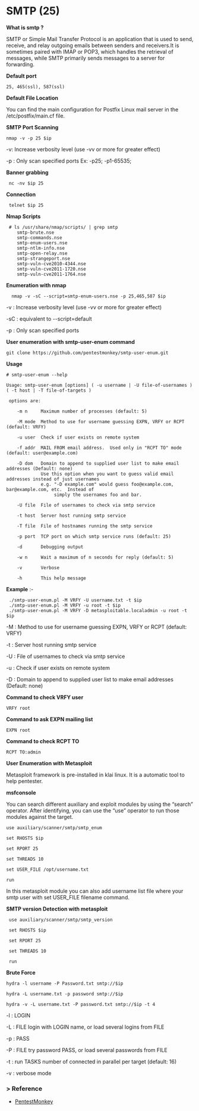 # SMTP (25)

**What is smtp ?**
		
SMTP or Simple Mail Transfer Protocol is an application that is used to send, receive, and relay outgoing emails between senders and receivers.It is sometimes paired with IMAP or POP3, which handles the retrieval of messages, while SMTP primarily sends messages to a server for forwarding.
	
**Default port**		
		
    25, 465(ssl), 587(ssl)
	
 **Default File Location**
		
You can find the main configuration for Postfix Linux mail server in the /etc/postfix/main.cf file.
		
**SMTP Port Scanning** 
		
    nmap -v -p 25 $ip
	  
-v: Increase verbosity level (use -vv or more for greater effect)

-p : Only scan specified ports Ex: -p25; -p1-65535;
		
**Banner grabbing**
		
     nc -nv $ip 25
	
**Connection**

     telnet $ip 25

**Nmap Scripts**

	 # ls /usr/share/nmap/scripts/ | grep smtp
	 	smtp-brute.nse
		smtp-commands.nse
		smtp-enum-users.nse
		smtp-ntlm-info.nse
		smtp-open-relay.nse
		smtp-strangeport.nse
		smtp-vuln-cve2010-4344.nse
		smtp-vuln-cve2011-1720.nse
		smtp-vuln-cve2011-1764.nse
		
**Enumeration with nmap**		
		
      nmap -v -sC --script=smtp-enum-users.nse -p 25,465,587 $ip
	
-v : Increase verbosity level (use -vv or more for greater effect)

-sC : equivalent to --script=default

-p : Only scan specified ports
	
**User enumeration with smtp-user-enum command**

	git clone https://github.com/pentestmonkey/smtp-user-enum.git
   
   **Usage**
   
  	# smtp-user-enum --help
	
	Usage: smtp-user-enum [options] ( -u username | -U file-of-usernames ) ( -t host | -T file-of-targets )

     options are:

        -m n     Maximum number of processes (default: 5)
	
        -M mode  Method to use for username guessing EXPN, VRFY or RCPT (default: VRFY)
	
        -u user  Check if user exists on remote system
	
        -f addr  MAIL FROM email address.  Used only in "RCPT TO" mode (default: user@example.com)
	
        -D dom   Domain to append to supplied user list to make email addresses (Default: none)
                 Use this option when you want to guess valid email addresses instead of just usernames
                 e.g. "-D example.com" would guess foo@example.com, bar@example.com, etc.  Instead of 
                      simply the usernames foo and bar.
		      
        -U file  File of usernames to check via smtp service
	
        -t host  Server host running smtp service
	
        -T file  File of hostnames running the smtp service
	
        -p port  TCP port on which smtp service runs (default: 25)
	
        -d       Debugging output
	
        -w n     Wait a maximum of n seconds for reply (default: 5)
	
        -v       Verbose
	
        -h       This help message

   **Example** :-   
       
     ./smtp-user-enum.pl -M VRFY -U username.txt -t $ip
     ./smtp-user-enum.pl -M VRFY -u root -t $ip
     ./smtp-user-enum.pl -M VRFY -D metasploitable.localadmin -u root -t $ip
     
-M : Method to use for username guessing EXPN, VRFY or RCPT (default: VRFY)

-t : Server host running smtp service

-U : File of usernames to check via smtp service

-u : Check if user exists on remote system

-D : Domain to append to supplied user list to make email addresses (Default: none)
		
**Command to check VRFY user**
		
    VRFY root
		
**Command to ask EXPN mailing list**	
		
    EXPN root
	
**Command to check RCPT TO**		
		  
    RCPT TO:admin

**User Enumeration with Metasploit**	

Metasploit framework is pre-installed in klai linux. It is a automatic tool to help pentester.

   **msfconsole**
   
You can search different auxiliary and exploit modules by using the “search” operator. After identifying, you can use the “use” operator to run those modules against the target.
  
    use auxiliary/scanner/smtp/smtp_enum
    
    set RHOSTS $ip
    
    set RPORT 25
    
    set THREADS 10
    
    set USER_FILE /opt/username.txt
    
    run
		
In this metasploit module you can also add username list file where your smtp user with set USER_FILE filename command.
		
   **SMTP version Detection with metasploit**
   
     use auxiliary/scanner/smtp/smtp_version
     
     set RHOSTS $ip
     
     set RPORT 25
     
     set THREADS 10
     
     run
	
**Brute Force**			
		  
    hydra -l username -P Password.txt smtp://$ip
    
    hydra -L username.txt -p password smtp://$ip
    
    hydra -v -L username.txt -P password.txt smtp://$ip -t 4
    
-l :  LOGIN 

-L : FILE login with LOGIN name, or load several logins from FILE

-p :  PASS

-P : FILE try password PASS, or load several passwords from FILE

-t : run TASKS number of connected in parallel per target (default: 16)

-v :  verbose mode

### > Reference

*  [PentestMonkey](https://github.com/pentestmonkey/smtp-user-enum.git)
			
			
	
	
	
	

		
		
		
	
		
		
		
		








		
	
	

		

